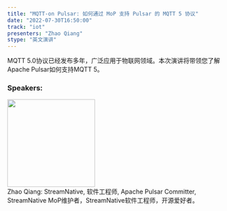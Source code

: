 ```yaml
---
title: "MQTT-on Pulsar: 如何通过 MoP 支持 Pulsar 的 MQTT 5 协议"
date: "2022-07-30T16:50:00"
track: "iot"
presenters: "Zhao Qiang"
stype: "英文演讲"
---
```

MQTT 5.0协议已经发布多年，广泛应用于物联网领域。本次演讲将带领您了解Apache Pulsar如何支持MQTT 5。

### Speakers: 
<img src="images/speaker/1203.png" width="200" />
<br>Zhao Qiang: StreamNative, 软件工程师, Apache Pulsar Committer, StreamNative MoP维护者，StreamNative软件工程师，开源爱好者。

 
